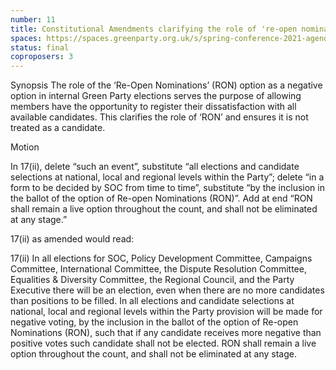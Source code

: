 ```yaml
---
number: 11
title: Constitutional Amendments clarifying the role of 're-open nominations' (RON)
spaces: https://spaces.greenparty.org.uk/s/spring-conference-2021-agenda-forum2/?contentId=78520
status: final
coproposers: 3
---
```

Synopsis
The role of the ‘Re-Open Nominations’ (RON) option as a negative option in internal Green Party elections serves the purpose of allowing members have the opportunity to register their dissatisfaction with all available candidates. This clarifies the role of ‘RON’ and ensures it is not treated as a candidate.


Motion


In 17(ii), delete “such an event”, substitute “all elections and candidate selections at national, local and regional levels within the Party”; delete “in a form to be decided by SOC from time to time”, substitute “by the inclusion in the ballot of the option of Re-open Nominations (RON)”. Add at end “RON shall remain a live option throughout the count, and shall not be eliminated at any stage.”


17(ii) as amended would read:


17(ii) In all elections for SOC, Policy Development Committee, Campaigns Committee, International Committee, the Dispute Resolution Committee, Equalities & Diversity Committee, the Regional Council, and the Party Executive there will be an election, even when there are no more candidates than positions to be filled. In all elections and candidate selections at national, local and regional levels within the Party provision will be made for negative voting, by the inclusion in the ballot of the option of Re-open Nominations (RON), such that if any candidate receives more negative than positive votes such candidate shall not be elected. RON shall remain a live option throughout the count, and shall not be eliminated at any stage.
